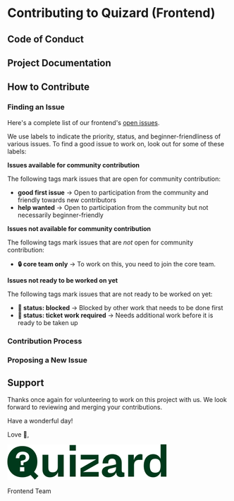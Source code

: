 # Contributing to Quizard (Frontend)

<!-- Add a thank you message for new/existing contributors -->

## Code of Conduct

<!-- Include link to Code of Conduct md file -->

## Project Documentation

<!-- Include link to README.md file here -->

## How to Contribute

<!-- Add an introduction here -->

### Finding an Issue

<!-- A concise guide to finding an issue on the repo -->
<!-- Here you can talk about the different labels on the project and what they mean. I think you should also add that if the contributor finds a new issue, they should comment on it and get approval first -->

Here's a complete list of our frontend's [open issues](https://github.com/quizardhq/frontend/issues).

We use labels to indicate the priority, status, and beginner-friendliness of various issues. To find a good issue to work on, look out for some of these labels:

**Issues available for community contribution**

The following tags mark issues that are open for community contribution:

- **good first issue** -> Open to participation from the community and friendly towards new contributors
- **help wanted** -> Open to participation from the community but not necessarily beginner-friendly

**Issues not available for community contribution**

The following tags mark issues that are _not_ open for community contribution:

- **🔒 core team only** -> To work on this, you need to join the core team.

**Issues not ready to be worked on yet**

The following tags mark issues that are not ready to be worked on yet:

- **🚧 status: blocked** -> Blocked by other work that needs to be done first
- **🧹 status: ticket work required** -> Needs additional work before it is ready to be taken up

<!-- Comment on an issue and get it assigned to you -->

### Contribution Process

<!-- How to get started with contributing once you find an issue -->
<!-- Step 1: Fork the repo -->
<!-- Step 2: Clone your fork to local -->
<!-- Step 3: Create a separate branch using {recommended convention} -->
<!-- Make changes as required using -->

### Proposing a New Issue

<!-- Didn't find an issue? How to raise a new one -->

## Support

<!-- Add link to Slack Workspace here -->

Thanks once again for volunteering to work on this project with us. We look forward to reviewing and merging your contributions.

Have a wonderful day!

Love 💚,

![Quizard Logo](components/assets/logo/logo-full.svg)

Frontend Team
